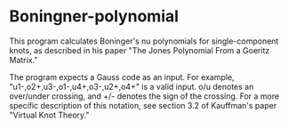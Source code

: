# Boningner-polynomial

This program calculates Boninger's nu polynomials for single-component knots, as described in his paper "The Jones Polynomial From a Goeritz Matrix."

The program expects a Gauss code as an input. For example, "u1-,o2+,u3-,o1-,u4+,o3-,u2+,o4+" is a valid input. o/u denotes an over/under crossing, and +/- denotes the sign of the crossing. For a more specific description of this notation, see section 3.2 of Kauffman's paper "Virtual Knot Theory."

